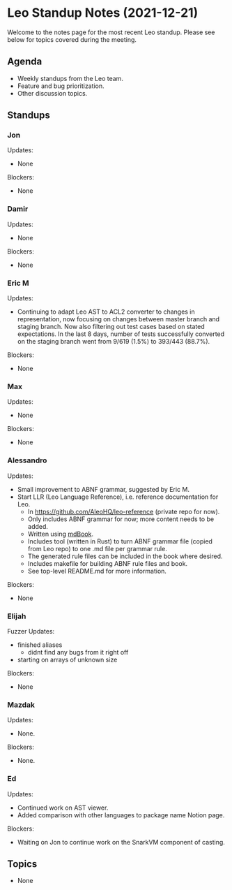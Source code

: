 # Leo Standup Notes (2021-12-21)

Welcome to the notes page for the most recent Leo standup. Please see below for topics covered during the meeting.

## Agenda

* Weekly standups from the Leo team.
* Feature and bug prioritization.
* Other discussion topics.

## Standups

### Jon

Updates:

* None

Blockers:

* None

### Damir

Updates:

* None

Blockers:

* None

### Eric M

Updates:

* Continuing to adapt Leo AST to ACL2 converter to changes in representation, now focusing on changes between master branch and staging branch.  Now also filtering out test cases based on stated expectations.  In the last 8 days, number of tests successfully converted on the staging branch went from 9/619 (1.5%) to 393/443 (88.7%).

Blockers:

* None

### Max

Updates:

* None

Blockers:

* None

### Alessandro

Updates:

* Small improvement to ABNF grammar, suggested by Eric M.
* Start LLR (Leo Language Reference), i.e. reference documentation for Leo.
  * In https://github.com/AleoHQ/leo-reference (private repo for now).
  * Only includes ABNF grammar for now; more content needs to be added.
  * Written using [mdBook](https://rust-lang.github.io/mdBook/).
  * Includes tool (written in Rust) to turn ABNF grammar file (copied from Leo repo) to one .md file per grammar rule.
  * The generated rule files can be included in the book where desired.
  * Includes makefile for building ABNF rule files and book.
  * See top-level README.md for more information.

Blockers:

* None

### Elijah

Fuzzer Updates:
* finished aliases
    * didnt find any bugs from it right off
* starting on arrays of unknown size

Blockers:

* None

### Mazdak

Updates:

* None.

Blockers:

* None.

### Ed

Updates:

* Continued work on AST viewer.
* Added comparison with other languages to package name Notion page.

Blockers:

* Waiting on Jon to continue work on the SnarkVM component of casting.

## Topics

* None
